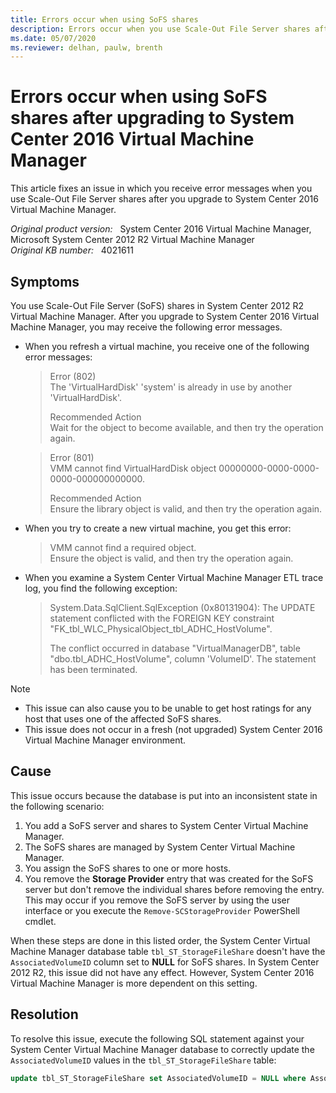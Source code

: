 ```yaml
---
title: Errors occur when using SoFS shares
description: Errors occur when you use Scale-Out File Server shares after you upgrade to System Center 2016 Virtual Machine Manager. Provides a resolution.
ms.date: 05/07/2020
ms.reviewer: delhan, paulw, brenth
---
```

# Errors occur when using SoFS shares after upgrading to System Center 2016 Virtual Machine Manager

This article fixes an issue in which you receive error messages when you use Scale-Out File Server shares after you upgrade to System Center 2016 Virtual Machine Manager.

_Original product version:_ &nbsp; System Center 2016 Virtual Machine Manager, Microsoft System Center 2012 R2 Virtual Machine Manager  
_Original KB number:_ &nbsp; 4021611

## Symptoms

You use Scale-Out File Server (SoFS) shares in System Center 2012 R2 Virtual Machine Manager. After you upgrade to System Center 2016 Virtual Machine Manager, you may receive the following error messages.

- When you refresh a virtual machine, you receive one of the following error messages:

  > Error (802)  
  > The 'VirtualHardDisk' 'system' is already in use by another 'VirtualHardDisk'.
  >
  > Recommended Action  
  > Wait for the object to become available, and then try the operation again.

  > Error (801)  
  > VMM cannot find VirtualHardDisk object 00000000-0000-0000-0000-000000000000.
  >
  > Recommended Action  
  > Ensure the library object is valid, and then try the operation again.

- When you try to create a new virtual machine, you get this error:

  > VMM cannot find a required object.  
  > Ensure the object is valid, and then try the operation again.

- When you examine a System Center Virtual Machine Manager ETL trace log, you find the following exception:

  > System.Data.SqlClient.SqlException (0x80131904): The UPDATE statement conflicted with the FOREIGN KEY constraint "FK_tbl_WLC_PhysicalObject_tbl_ADHC_HostVolume".
  >
  > The conflict occurred in database "VirtualManagerDB", table "dbo.tbl_ADHC_HostVolume", column 'VolumeID'.  The statement has been terminated.

>[!NOTE]
>
> - This issue can also cause you to be unable to get host ratings for any host that uses one of the affected SoFS shares.
> - This issue does not occur in a fresh (not upgraded) System Center 2016 Virtual Machine Manager environment.

## Cause

This issue occurs because the database is put into an inconsistent state in the following scenario:

1. You add a SoFS server and shares to System Center Virtual Machine Manager.
2. The SoFS shares are managed by System Center Virtual Machine Manager.
3. You assign the SoFS shares to one or more hosts.
4. You remove the **Storage Provider** entry that was created for the SoFS server but don't remove the individual shares before removing the entry. This may occur if you remove the SoFS server by using the user interface or you execute the `Remove-SCStorageProvider` PowerShell cmdlet.

When these steps are done in this listed order, the System Center Virtual Machine Manager database table `tbl_ST_StorageFileShare` doesn't have the `AssociatedVolumeID` column set to **NULL** for SoFS shares. In System Center 2012 R2, this issue did not have any effect. However, System Center 2016 Virtual Machine Manager is more dependent on this setting.

## Resolution

To resolve this issue, execute the following SQL statement against your System Center Virtual Machine Manager database to correctly update the `AssociatedVolumeID` values in the `tbl_ST_StorageFileShare` table:

```sql
update tbl_ST_StorageFileShare set AssociatedVolumeID = NULL where AssociatedVolumeID not in (select VolumeID from tbl_ADHC_HostVolume)
```
